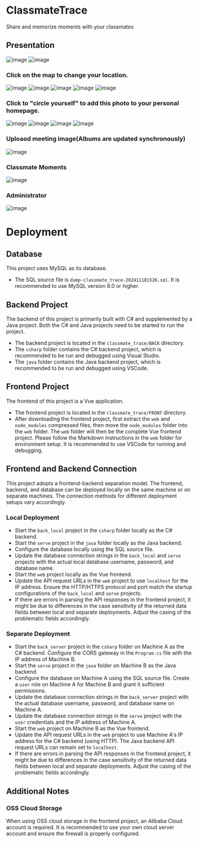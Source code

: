 
# ClassmateTrace

Share and memorize moments with your classmates


## Presentation
![image](WEBImage/cf1a323ab549666103fcf98a4a2ea36.png)
![image](WEBImage/c61fc212e28766a3b562399f877ccf0.png)
### Click on the map to change your location.
![image](WEBImage/b659cea53f9092ce2aae76712e62d34.png)
![image](WEBImage/4c81860fabbea6d8aa42eab3bd672df.png)
![image](WEBImage/846a1b3eafb3dfd2ee40ec6adf4bc51.png)
![image](WEBImage/16a1021f065f94782a26843c5b93066.png)
![image](WEBImage/fa62c7bdab36a29955d4091d3167cbf.png)
### Click to "circle yourself" to add this photo to your personal homepage.
![image](WEBImage/8970d1dbf1ac923b87b0f22d271579b.png)
![image](WEBImage/5423390f10bdcee62a5dea244783e01.png)
![image](WEBImage/75919072e3ff2b443e52ab15e149718.png)
![image](WEBImage/b02e4c858f0c3ffca4c1852c88f35fa.png)
### Uploaod meeting image(Albums are updated synchronously)
![image](WEBImage/a4e239a1679650c5fae1962ce522291.png)
### Classmate Moments
![image](WEBImage/4ad39b30fb6658a6785291ae32e5c91.png)
### Administrator
![image](WEBImage/4ed64b86923ed7ac720eeaca406c786.png)

# Deployment

## Database

<aside>

  This project uses MySQL as its database.

</aside>

- The SQL source file is `dump-classmate_trace-202411181526.sql`. It is recommended to use MySQL version 8.0 or higher.

## Backend Project

<aside>

  The backend of this project is primarily built with C# and supplemented by a Java project. Both the C# and Java projects need to be started to run the project.

</aside>

- The backend project is located in the `classmate_trace/BACK` directory.
- The `csharp` folder contains the C# backend project, which is recommended to be run and debugged using Visual Studio.
- The `java` folder contains the Java backend project, which is recommended to be run and debugged using VSCode.

## Frontend Project

<aside>

  The frontend of this project is a Vue application.

</aside>

- The frontend project is located in the `classmate_trace/FRONT` directory.
- After downloading the frontend project, first extract the `web` and `node_modules` compressed files, then move the `node_modules` folder into the `web` folder. The `web` folder will then be the complete Vue frontend project. Please follow the Markdown instructions in the `web` folder for environment setup. It is recommended to use VSCode for running and debugging.

## Frontend and Backend Connection

<aside>

  This project adopts a frontend-backend separation model. The frontend, backend, and database can be deployed locally on the same machine or on separate machines. The connection methods for different deployment setups vary accordingly.

</aside>

### Local Deployment

- Start the `back_local` project in the `csharp` folder locally as the C# backend.
- Start the `serve` project in the `java` folder locally as the Java backend.
- Configure the database locally using the SQL source file.
- Update the database connection strings in the `back_local` and `serve` projects with the actual local database username, password, and database name.
- Start the `web` project locally as the Vue frontend.
- Update the API request URLs in the `web` project to use `localhost` for the IP address. Ensure the HTTP/HTTPS protocol and port match the startup configurations of the `back_local` and `serve` projects.
- If there are errors in parsing the API responses in the frontend project, it might be due to differences in the case sensitivity of the returned data fields between local and separate deployments. Adjust the casing of the problematic fields accordingly.

### Separate Deployment

- Start the `back_server` project in the `csharp` folder on Machine A as the C# backend. Configure the CORS gateway in the `Program.cs` file with the IP address of Machine B.
- Start the `serve` project in the `java` folder on Machine B as the Java backend.
- Configure the database on Machine A using the SQL source file. Create a `user` role on Machine A for Machine B and grant it sufficient permissions.
- Update the database connection strings in the `back_server` project with the actual database username, password, and database name on Machine A.
- Update the database connection strings in the `serve` project with the `user` credentials and the IP address of Machine A.
- Start the `web` project on Machine B as the Vue frontend.
- Update the API request URLs in the `web` project to use Machine A's IP address for the C# backend (using HTTP). The Java backend API request URLs can remain set to `localhost`.
- If there are errors in parsing the API responses in the frontend project, it might be due to differences in the case sensitivity of the returned data fields between local and separate deployments. Adjust the casing of the problematic fields accordingly.

## Additional Notes

### OSS Cloud Storage

<aside>

  When using OSS cloud storage in the frontend project, an Alibaba Cloud account is required. It is recommended to use your own cloud server account and ensure the firewall is properly configured.

</aside>


